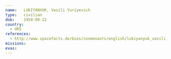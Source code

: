 ```yaml
---
name:	LUKIYANYUK, Vasili Yuriyevich 
type:	civilian
dob:	1958-09-22
country:
  - URS
references:
  - http://www.spacefacts.de/bios/cosmonauts/english/lukiyanyuk_vasili.htm
missions:
evas:
---
```

